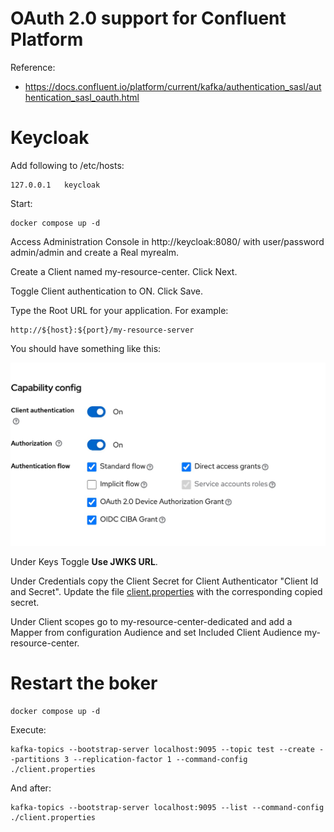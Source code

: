 # OAuth 2.0 support for Confluent Platform 

Reference:
- https://docs.confluent.io/platform/current/kafka/authentication_sasl/authentication_sasl_oauth.html


# Keycloak

Add following to /etc/hosts:

```
127.0.0.1	keycloak
```

Start:

```shell
docker compose up -d
```

Access Administration Console in http://keycloak:8080/ with user/password admin/admin and create a Real myrealm.

Create a Client named my-resource-center. Click Next. 

Toggle Client authentication to ON. Click Save.

Type the Root URL for your application. For example:

```
http://${host}:${port}/my-resource-server
```

You should have something like this:

![Capability Config](kc-1.jpg)

Under Keys Toggle **Use JWKS URL**.

Under Credentials copy the Client Secret for Client Authenticator "Client Id and Secret". Update the file [client.properties](./client.properties) with the corresponding copied secret.     

Under Client scopes go to my-resource-center-dedicated and add a Mapper from configuration Audience and set Included Client Audience my-resource-center.

# Restart the boker

```shell
docker compose up -d
```

Execute:

```shell
kafka-topics --bootstrap-server localhost:9095 --topic test --create --partitions 3 --replication-factor 1 --command-config ./client.properties
```

And after:

```shell
kafka-topics --bootstrap-server localhost:9095 --list --command-config ./client.properties
```